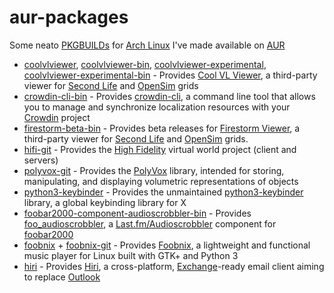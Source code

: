 aur-packages
============

Some neato [PKGBUILDs](https://wiki.archlinux.org/index.php/PKGBUILD) for [Arch Linux](https://www.archlinux.org/) I've made available on [AUR](https://aur.archlinux.org/)

* [coolvlviewer](coolvlviewer), [coolvlviewer-bin](coolvlviewer-bin), [coolvlviewer-experimental](coolvlviewer-experimental), [coolvlviewer-experimental-bin](coolvlviewer-experimental-bin) - Provides [Cool VL Viewer](http://sldev.free.fr/), a third-party viewer for [Second Life](https://secondlife.com/) and [OpenSim](http://opensimulator.org) grids
* [crowdin-cli-bin](crowdin-cli-bin) - Provides [crowdin-cli](https://support.crowdin.com/cli-tool/), a command line tool that allows you to manage and synchronize localization resources with your [Crowdin](https://crowdin.com/) project
* [firestorm-beta-bin](firestorm-beta-bin) - Provides beta releases for [Firestorm Viewer](https://www.firestormviewer.org/), a third-party viewer for [Second Life](https://secondlife.com/) and [OpenSim](http://opensimulator.org) grids.
* [hifi-git](hifi-git) - Provides the [High Fidelity](https://highfidelity.io/) virtual world project (client and servers)
* [polyvox-git](polyvox-git) - Provides the [PolyVox](http://www.volumesoffun.com/polyvox-about/) library, intended for storing, manipulating, and displaying volumetric representations of objects
* [python3-keybinder](python3-keybinder) - Provides the unmaintained [python3-keybinder](https://pypi.org/project/python3-keybinder/) library, a global keybinding library for X
* [foobar2000-component-audioscrobbler-bin](foobar2000-component-audioscrobbler-bin) - Provides [foo_audioscrobbler](http://www.foobar2000.org/components/view/foo_audioscrobbler), a [Last.fm/Audioscrobbler](https://www.last.fm/) component for [foobar2000](https://www.foobar2000.org/)
* [foobnix](foobnix) + [foobnix-git](foobnix-git) - Provides [Foobnix](http://foobnix.com), a lightweight and functional music player for Linux built with GTK+ and Python 3
* [hiri](hiri) - Provides [Hiri](https://www.hiri.com/), a cross-platform, [Exchange](https://en.wikipedia.org/wiki/Microsoft_Exchange_Server)-ready email client aiming to replace [Outlook](https://en.wikipedia.org/wiki/Microsoft_Outlook)
